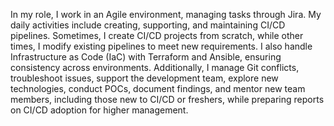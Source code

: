 In my role, I work in an Agile environment, managing tasks through Jira. My daily activities include creating, supporting, and maintaining CI/CD pipelines. Sometimes, I create CI/CD projects from scratch, while other times, I modify existing pipelines to meet new requirements. I also handle Infrastructure as Code (IaC) with Terraform and Ansible, ensuring consistency across environments. Additionally, I manage Git conflicts, troubleshoot issues, support the development team, explore new technologies, conduct POCs, document findings, and mentor new team members, including those new to CI/CD or freshers, while preparing reports on CI/CD adoption for higher management.
